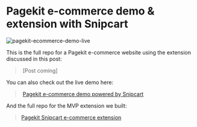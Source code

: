# Pagekit e-commerce demo & extension with Snipcart

![pagekit-ecommerce-demo-live](https://snipcartweb-10f3.kxcdn.com/media/10051/pagekit-ecommerce-demo-live.png)

This is the full repo for a Pagekit e-commerce website using the extension discussed in this post:

> [Post coming]

You can also check out the live demo here:

> [Pagekit e-commerce demo powered by Snipcart](https://pagekit-snipcart.herokuapp.com/)

And the full repo for the MVP extension we built:

> [Pagekit Snipcart e-commerce extension](https://github.com/snipcart/pagekit-snipcart-extension)
